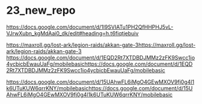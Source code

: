 # 23_new_repo
https://docs.google.com/document/d/1l9SVIATu1PH2QfHHPHJ5vL-VJrwXubn_kgMdAai0_dk/edit#heading=h.t6fiqtjebuiv

https://maxroll.gg/lost-ark/legion-raids/akkan-gate-3https://maxroll.gg/lost-ark/legion-raids/akkan-gate-3
https://docs.google.com/document/d/1EQD2Rt7XTDBDJMMz2zFK9Swcc1io4ycbicbEwauUaFg/mobilebasichttps://docs.google.com/document/d/1EQD2Rt7XTDBDJMMz2zFK9Swcc1io4ycbicbEwauUaFg/mobilebasic

https://docs.google.com/document/d/15UAhwFL6iMgO4GEwMXOV9fj0g4l1k6UTuKUW6qrrKNY/mobilebasichttps://docs.google.com/document/d/15UAhwFL6iMgO4GEwMXOV9fj0g4l1k6UTuKUW6qrrKNY/mobilebasic
